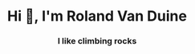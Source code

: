 <h1 align="center">Hi 👋, I'm Roland Van Duine</h1>
<h3 align="center">I like climbing rocks</h3>

<p align="left">
</p>
